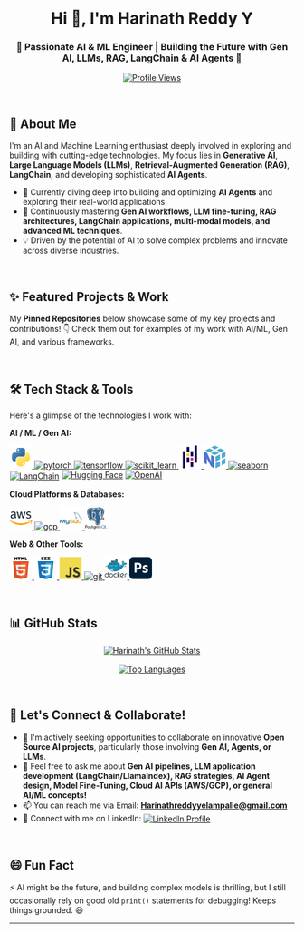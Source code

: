 <h1 align="center">Hi 👋, I'm Harinath Reddy Y</h1>
<h3 align="center">🚀 Passionate AI & ML Engineer | Building the Future with Gen AI, LLMs, RAG, LangChain & AI Agents 🚀</h3>

<p align="center">
  <a href="https://github.com/harinathreddy0999">
    <img src="https://komarev.com/ghpvc/?username=harinathreddy0999&label=Profile%20Views&color=0e75b6&style=flat-square" alt="Profile Views"/>
  </a>
  </p>

<br>

## 👋 About Me

I'm an AI and Machine Learning enthusiast deeply involved in exploring and building with cutting-edge technologies. My focus lies in **Generative AI**, **Large Language Models (LLMs)**, **Retrieval-Augmented Generation (RAG)**, **LangChain**, and developing sophisticated **AI Agents**.

* 🔭 Currently diving deep into building and optimizing **AI Agents** and exploring their real-world applications.
* 🌱 Continuously mastering **Gen AI workflows, LLM fine-tuning, RAG architectures, LangChain applications, multi-modal models, and advanced ML techniques**.
* 💡 Driven by the potential of AI to solve complex problems and innovate across diverse industries.

<br>

## ✨ Featured Projects & Work

My **Pinned Repositories** below showcase some of my key projects and contributions! 👇 Check them out for examples of my work with AI/ML, Gen AI, and various frameworks.

<br>

## 🛠️ Tech Stack & Tools

Here's a glimpse of the technologies I work with:

**AI / ML / Gen AI:** <br>
<p align="left">
  <a href="https://www.python.org" target="_blank" rel="noreferrer"> <img src="https://raw.githubusercontent.com/devicons/devicon/master/icons/python/python-original.svg" alt="python" width="40" height="40"/> </a>
  <a href="https://pytorch.org/" target="_blank" rel="noreferrer"> <img src="https://www.vectorlogo.zone/logos/pytorch/pytorch-icon.svg" alt="pytorch" width="40" height="40"/> </a>
  <a href="https://www.tensorflow.org" target="_blank" rel="noreferrer"> <img src="https://www.vectorlogo.zone/logos/tensorflow/tensorflow-icon.svg" alt="tensorflow" width="40" height="40"/> </a>
  <a href="https://scikit-learn.org/" target="_blank" rel="noreferrer"> <img src="https://upload.wikimedia.org/wikipedia/commons/0/05/Scikit_learn_logo_small.svg" alt="scikit_learn" width="40" height="40"/> </a>
  <a href="https://pandas.pydata.org/" target="_blank" rel="noreferrer"> <img src="https://raw.githubusercontent.com/devicons/devicon/2ae2a900d2f041da66e950e4d48052658d850630/icons/pandas/pandas-original.svg" alt="pandas" width="40" height="40"/> </a>
  <a href="https://numpy.org" target="_blank" rel="noreferrer"> <img src="https://raw.githubusercontent.com/devicons/devicon/master/icons/numpy/numpy-original.svg" alt="numpy" width="40" height="40"/> </a>
  <a href="https://seaborn.pydata.org/" target="_blank" rel="noreferrer"> <img src="https://seaborn.pydata.org/_images/logo-mark-lightbg.svg" alt="seaborn" width="40" height="40"/> </a>
  <a href="https://python.langchain.com/" target="_blank" rel="noreferrer" style="background-color:white; padding:1px; display: inline-block; vertical-align: middle;">
     <img src="https://python.langchain.com/assets/images/langchain-logo-9724d616944ca9916bdb4a3989e38a18.svg" alt="LangChain" width="38" height="38"/>
  </a>
   <a href="https://huggingface.co/" target="_blank" rel="noreferrer"><img src="https://huggingface.co/front/assets/huggingface_logo-noborder.svg" alt="Hugging Face" width="40" height="40"/></a>
   <a href="https://openai.com/" target="_blank" rel="noreferrer"><img src="https://www.vectorlogo.zone/logos/openai/openai-icon.svg" alt="OpenAI" width="40" height="40"/></a>
</p>

**Cloud Platforms & Databases:** <br>
<p align="left">
  <a href="https://aws.amazon.com" target="_blank" rel="noreferrer"> <img src="https://raw.githubusercontent.com/devicons/devicon/master/icons/amazonwebservices/amazonwebservices-original-wordmark.svg" alt="aws" width="40" height="40"/> </a>
  <a href="https://cloud.google.com" target="_blank" rel="noreferrer"> <img src="https://www.vectorlogo.zone/logos/google_cloud/google_cloud-icon.svg" alt="gcp" width="40" height="40"/> </a>
  <a href="https://www.mysql.com/" target="_blank" rel="noreferrer"> <img src="https://raw.githubusercontent.com/devicons/devicon/master/icons/mysql/mysql-original-wordmark.svg" alt="mysql" width="40" height="40"/> </a>
  <a href="https://www.vectorlogo.zone/logos/postgresql/postgresql-icon.svg" target="_blank" rel="noreferrer"> <img src="https://raw.githubusercontent.com/devicons/devicon/master/icons/postgresql/postgresql-original-wordmark.svg" alt="postgresql" width="40" height="40"/> </a>
</p>

**Web & Other Tools:** <br>
<p align="left">
  <a href="https://www.w3.org/html/" target="_blank" rel="noreferrer"> <img src="https://raw.githubusercontent.com/devicons/devicon/master/icons/html5/html5-original-wordmark.svg" alt="html5" width="40" height="40"/> </a>
  <a href="https://www.w3schools.com/css/" target="_blank" rel="noreferrer"> <img src="https://raw.githubusercontent.com/devicons/devicon/master/icons/css3/css3-original-wordmark.svg" alt="css3" width="40" height="40"/> </a>
  <a href="https://developer.mozilla.org/en-US/docs/Web/JavaScript" target="_blank" rel="noreferrer"> <img src="https://raw.githubusercontent.com/devicons/devicon/master/icons/javascript/javascript-original.svg" alt="javascript" width="40" height="40"/> </a>
  <a href="https://git-scm.com/" target="_blank" rel="noreferrer"> <img src="https://www.vectorlogo.zone/logos/git-scm/git-scm-icon.svg" alt="git" width="40" height="40"/> </a>
  <a href="https://www.docker.com/" target="_blank" rel="noreferrer"> <img src="https://raw.githubusercontent.com/devicons/devicon/master/icons/docker/docker-original-wordmark.svg" alt="docker" width="40" height="40"/> </a>
   <a href="https://www.photoshop.com/en" target="_blank" rel="noreferrer"> <img src="https://raw.githubusercontent.com/devicons/devicon/master/icons/photoshop/photoshop-plain.svg" alt="photoshop" width="40" height="40"/> </a> </p>

<br>

## 📊 GitHub Stats

<p align="center">
  <a href="https://github.com/anuraghazra/github-readme-stats">
    <img align="center" src="https://github-readme-stats.vercel.app/api?username=harinathreddy0999&show_icons=true&theme=tokyonight&rank_icon=github&count_private=true&include_all_commits=true" alt="Harinath's GitHub Stats"/>
  </a>
</p>
<p align="center">
  <a href="https://github.com/anuraghazra/github-readme-stats">
    <img align="center" src="https://github-readme-stats.vercel.app/api/top-langs/?username=harinathreddy0999&layout=compact&theme=tokyonight&langs_count=10&hide=jupyter%20notebook" alt="Top Languages"/>
    </a>
  </p>

<br>

## 🤝 Let's Connect & Collaborate!

* 👯 I'm actively seeking opportunities to collaborate on innovative **Open Source AI projects**, particularly those involving **Gen AI, Agents, or LLMs**.
* 💬 Feel free to ask me about **Gen AI pipelines, LLM application development (LangChain/LlamaIndex), RAG strategies, AI Agent design, Model Fine-Tuning, Cloud AI APIs (AWS/GCP), or general AI/ML concepts!**
* 📫 You can reach me via Email: **[Harinathreddyyelampalle@gmail.com](mailto:Harinathreddyyelampalle@gmail.com)**
* 🔗 Connect with me on LinkedIn:
    <a href="https://linkedin.com/in/harinath-reddy-y" target="_blank"><img align="center" src="https://raw.githubusercontent.com/rahuldkjain/github-profile-readme-generator/master/src/images/icons/Social/linked-in-alt.svg" alt="LinkedIn Profile" height="30" width="40" /></a>

<br>

## 😄 Fun Fact

⚡️ AI might be the future, and building complex models is thrilling, but I still occasionally rely on good old `print()` statements for debugging! Keeps things grounded. 😆

---
